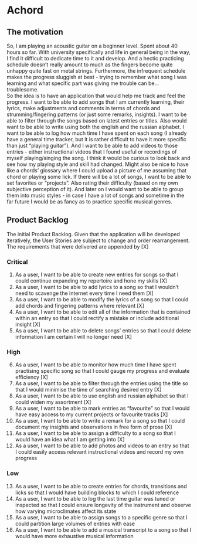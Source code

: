 # Achord

## The motivation

So, I am playing an acoustic guitar on a beginner level. Spent about 40 hours so far. With university specifically and life in general being in the way, I find it difficult to dedicate time to it and develop. And a hectic practicing schedule doesn’t really amount to much as the fingers become quite unhappy quite fast on metal strings. Furthermore, the infrequent schedule makes the progress sluggish at best - trying to remember what song I was learning and what specific part was giving me trouble can be… troublesome.  
	So the idea is to have an application that would help me track and feel the progress. I want to be able to add songs that I am currently learning, their lyrics, make adjustments and comments in terms of chords and strumming/fingering patterns (or just some remarks, insights). I want to be able to filter through the songs based on latest entries or titles. Also would want to be able to write using both the english and the russian alphabet. I want to be able to log how much time I have spent on each song (I already have a general time tracker, but it is rather difficult to have it more specific than just “playing guitar”). And I want to be able to add videos to those entries - either instructional videos that I found useful or recordings of myself playing/singing the song. I think it would be curious to look back and see how my playing style and skill had changed. Might also be nice to have like a chords’ glossary where I could upload a picture of me assuming that chord or playing some lick. If there will be a lot of songs, I want to be able to set favorites or “projects”. Also rating their difficulty (based on my own subjective perception of it). And later on I would want to be able to group them into music styles - in case I have a lot of songs and sometime in the far future I would be as fancy as to practice specific musical genres.

## Product Backlog
The initial Product Backlog. Given that the application will be developed iteratively, the User Stories are subject to change and order rearrangement. The requirements that were delivered are appended by [X]

### Critical
1. As a user, I want to be able to create new entries for songs so that I could continue expanding my repertoire and hone my skills [X]
2. As a user, I want to be able to add lyrics to a song so that I wouldn’t need to scavenge the internet every time I need them [X]
3. As a user, I want to be able to modify the lyrics of a song so that I could add chords and fingering patterns where relevant [X]
4. As a user, I want to be able to edit all of the information that is contained within an entry so that I could rectify a mistake or include additional insight [X]
5. As a user, I want to be able to delete songs’ entries so that I could delete information I am certain I will no longer need [X]


### High
6. As a user, I want to be able to monitor how much time I have spent practising specific song so that I could gauge my progress and evaluate efficiency [X]
7. As a user, I want to be able to filter through the entries using the title so that I would minimise the time of searching desired entry [X]
8. As a user, I want to be able to use english and russian alphabet so that I could widen my assortment [X]
9. As a user, I want to be able to mark entries as “favourite” so that I would have easy access to my current projects or favourite tracks [X]
10. As a user, I want to be able to write a remark for a song so that I could document my insights and observations in free form of prose [X]
11. As a user, I want to be able to assign a difficulty to a song so that I would have an idea what I am getting into [X]
12. As a user, I want to be able to add photos and videos to an entry so that I could easily access relevant instructional videos and record my own progress


### Low
13. As a user, I want to be able to create entries for chords, transitions and licks so that I would have building blocks to which I could reference
14. As a user, I want to be able to log the last time guitar was tuned or inspected so that I could ensure longevity of the instrument and observe how varying microclimates affect its state
15. As a user, I want to be able to assign songs to a specific genre so that I could partition large volumes of entries with ease
16. As a user, I want to be able to add a musical transcript to a song so that I would have more exhaustive musical information 
